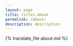 ```yaml
---
layout: page
title: titles.about
permalink: /about/
description: description
---
```


{% translate_file about.md %}